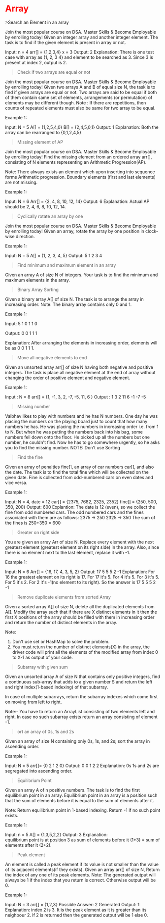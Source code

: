 <h1 style="color:red">Array</h1>
>Search an Element in an array

Join the most popular course on DSA. Master Skills & Become Employable by enrolling today! 
Given an integer array and another integer element. The task is to find if the given element is present in array or not.

Input:
n = 4
arr[] = {1,2,3,4}
x = 3
Output: 2
Explanation: There is one test case 
with array as {1, 2, 3 4} and element 
to be searched as 3.  Since 3 is 
present at index 2, output is 2.


>Check if two arrays are equal or not

Join the most popular course on DSA. Master Skills & Become Employable by enrolling today! 
Given two arrays A and B of equal size N, the task is to find if given arrays are equal or not. Two arrays are said to be equal if both of them contain same set of elements, arrangements (or permutation) of elements may be different though.
Note : If there are repetitions, then counts of repeated elements must also be same for two array to be equal.

Example 1:

Input:
N = 5
A[] = {1,2,5,4,0}
B[] = {2,4,5,0,1}
Output: 1
Explanation: Both the array can be 
rearranged to {0,1,2,4,5}

>Missing element of AP

Join the most popular course on DSA. Master Skills & Become Employable by enrolling today! 
Find the missing element from an ordered array arr[], consisting of N elements representing an Arithmetic Progression(AP).

Note: There always exists an element which upon inserting into sequence forms Arithmetic progression. Boundary elements (first and last elements) are not missing.

Example 1:

Input:
N = 6
Arr[] = {2, 4, 8, 10, 12, 14}
Output: 6
Explanation: Actual AP should be 
2, 4, 6, 8, 10, 12, 14.

>Cyclically rotate an array by one

Join the most popular course on DSA. Master Skills & Become Employable by enrolling today! 
Given an array, rotate the array by one position in clock-wise direction.
 
Example 1:

Input:
N = 5
A[] = {1, 2, 3, 4, 5}
Output:
5 1 2 3 4

>Find minimum and maximum element in an array

Given an array A of size N of integers. Your task is to find the minimum and maximum elements in the array.

>Binary Array Sorting

Given a binary array A[] of size N. The task is to arrange the array in increasing order.
Note: The binary array contains only 0  and 1.

Example 1:

Input: 
5
1 0 1 1 0

Output: 
0 0 1 1 1

Explanation: 
After arranging the elements in 
increasing order, elements will be as 
0 0 1 1 1.

 >Move all negative elements to end

Given an unsorted array arr[] of size N having both negative and positive integers. The task is place all negative element at the end of array without changing the order of positive element and negative element.

Example 1:

Input : 
N = 8
arr[] = {1, -1, 3, 2, -7, -5, 11, 6 }
Output : 
1  3  2  11  6  -1  -7  -5

>Missing number

Vaibhav likes to play with numbers and he has N numbers. One day he was placing the numbers on the playing board just to count that how many numbers he has. He was placing the numbers in increasing order i.e. from 1 to N. But when he was putting the numbers back into his bag, some numbers fell down onto the floor. He picked up all the numbers but one number, he couldn't find. Now he has to go somewhere urgently, so he asks you to find the missing number.
NOTE: Don't use Sorting

>Find the fine

Given an array of penalties fine[], an array of car numbers car[], and also the date. The task is to find the total fine which will be collected on the given date. Fine is collected from odd-numbered cars on even dates and vice versa.

Example 1:

Input:
N = 4, date = 12
car[] = {2375, 7682, 2325, 2352}
fine[] = {250, 500, 350, 200}
Output:
600
Explantion:
The date is 12 (even), so we collect the
fine from odd numbered cars. The odd
numbered cars and the fines associated
with them are as follows:
2375 -> 250
2325 -> 350
The sum of the fines is 250+350 = 600

>Greater on right side

You are given an array Arr of size N. Replace every element with the next greatest element (greatest element on its right side) in the array. Also, since there is no element next to the last element, replace it with -1.

Example 1:

Input:
N = 6
Arr[] = {16, 17, 4, 3, 5, 2}
Output:
17 5 5 5 2 -1
Explanation: For 16 the greatest element 
on its right is 17. For 17 it's 5. 
For 4 it's 5. For 3 it's 5. For 5 it's 2. 
For 2 it's -1(no element to its right). 
So the answer is 17 5 5 5 2 -1

>Remove duplicate elements from sorted Array

Given a sorted array A[] of size N, delete all the duplicated elements from A[]. Modify the array such that if there are X distinct elements in it then the first X positions of the array should be filled with them in increasing order and return the number of distinct elements in the array.

Note:
1. Don't use set or HashMap to solve the problem.
2. You must return the number of distinct elements(X) in the array, the driver code will print all the elements of the modified array from index 0 to X-1 as output of your code.

>Subarray with given sum

Given an unsorted array A of size N that contains only positive integers, find a continuous sub-array that adds to a given number S and return the left and right index(1-based indexing) of that subarray.

In case of multiple subarrays, return the subarray indexes which come first on moving from left to right.

Note:- You have to return an ArrayList consisting of two elements left and right. In case no such subarray exists return an array consisting of element -1.

>ort an array of 0s, 1s and 2s

Given an array of size N containing only 0s, 1s, and 2s; sort the array in ascending order.

Example 1:

Input: 
N = 5
arr[]= {0 2 1 2 0}
Output:
0 0 1 2 2
Explanation:
0s 1s and 2s are segregated 
into ascending order.

>Equilibrium Point

Given an array A of n positive numbers. The task is to find the first equilibrium point in an array. Equilibrium point in an array is a position such that the sum of elements before it is equal to the sum of elements after it.

Note: Return equilibrium point in 1-based indexing. Return -1 if no such point exists. 

Example 1:

Input: 
n = 5 
A[] = {1,3,5,2,2} 
Output: 
3 
Explanation:  
equilibrium point is at position 3 as sum of elements before it (1+3) = sum of elements after it (2+2). 

>Peak element

An element is called a peak element if its value is not smaller than the value of its adjacent elements(if they exists).
Given an array arr[] of size N, Return the index of any one of its peak elements.
Note: The generated output will always be 1 if the index that you return is correct. Otherwise output will be 0.

Example 1:

Input: 
N = 3
arr[] = {1,2,3}
Possible Answer: 2
Generated Output: 1
Explanation: index 2 is 3.
It is the peak element as it is 
greater than its neighbour 2.
If 2 is returned then the generated output will be 1 else 0.